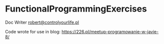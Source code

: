 # FunctionalProgrammingExercises
Doc Writer <robert@controlyourlife.pl>

Code wrote for use in blog: https://226.pl/meetup-programowanie-w-javie-8/
